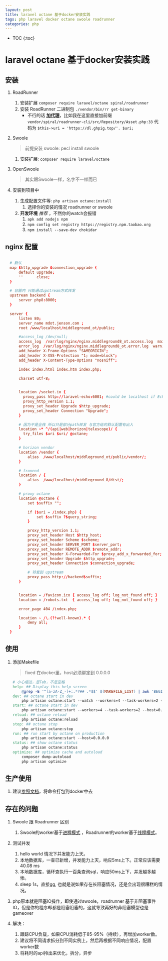 ```yaml
---
layout: post
title: laravel octane 基于docker安装实践
tags: php laravel docker octane swoole roadrunner
categories: php
---
```


* TOC
{:toc}

# laravel octane 基于docker安装实践

## 安装

1. RoadRunner
    1. 安装扩展 `composer require laravel/octane spiral/roadrunner`
    1. 安装 RoadRunner 二进制包 `./vendor/bin/rr get-binary`
        * 不行的话 **[加代理](https://greasyfork.org/scripts/412245)**，比如我在这里直接加前缀 `vendor/spiral/roadrunner-cli/src/Repository/Asset.php:33` 代码为 `$this->uri = 'https://dl.ghpig.top/'. $uri;`
1. Swoole
    > 前提安装 swoole:  pecl install swoole
    1. 安装扩展: `composer require laravel/octane`
1. OpenSwoole
    > 其实跟Swoole一样，名字不一样而已

1. 安装到项目中
    1. 生成配置文件等:  `php artisan octane:install`
        1. 选择你的安装的情况 roadrunner or swoole
    1. **开发环境** *推荐* ，不然你的watch会报错
        1. `apk add nodejs npm`
        1. `npm config set registry https://registry.npm.taobao.org`
        1. `npm install --save-dev chokidar`

## nginx 配置

```conf

  # 默认
  map $http_upgrade $connection_upgrade {
      default upgrade;
      ''      close;
  }

  # 容器内 只能通过upstream方式转发
  upstream backend {
      server php8:8000;
  }

  server {
      listen 80;
      server_name mdot.jenson.com ;
      root /www/localhost/middleground_ot/public;

      #access_log /dev/null;
      access_log  /var/log/nginx/nginx.middleground8_ot.access.log  main;
      error_log  /var/log/nginx/nginx.middleground8_ot.error.log  warn;
      add_header X-Frame-Options "SAMEORIGIN";
      add_header X-XSS-Protection "1; mode=block";
      add_header X-Content-Type-Options "nosniff";

      index index.html index.htm index.php;

      charset utf-8;

      
      location /socket.io {
        proxy_pass http://laravel-echo:6001; #could be localhost if Echo and NginX are on the same box
        proxy_http_version 1.1;
        proxy_set_header Upgrade $http_upgrade;
        proxy_set_header Connection "Upgrade";
      }

      # 因为不是全栈 所以只是部分path转发 与官方给的默认配置有出入
      location ~* ^/(api|web|horizon|telescope)/ {
        try_files $uri $uri/ @octane;
      }

      # horizon vendor
      location /vendor {
          alias  /www/localhost/middleground_ot/public/vendor/;
      }

      # fronend 
      location / {
          alias  /www/localhost/middleground_8/dist/;
      }

      # proxy octane 
      location @octane {
          set $suffix "";

          if ($uri = /index.php) {
              set $suffix ?$query_string;
          }

          proxy_http_version 1.1;
          proxy_set_header Host $http_host;
          proxy_set_header Scheme $scheme;
          proxy_set_header SERVER_PORT $server_port;
          proxy_set_header REMOTE_ADDR $remote_addr;
          proxy_set_header X-Forwarded-For $proxy_add_x_forwarded_for;
          proxy_set_header Upgrade $http_upgrade;
          proxy_set_header Connection $connection_upgrade;

          # 转发到 upstream
          proxy_pass http://backend$suffix;
      }


      location = /favicon.ico { access_log off; log_not_found off; }
      location = /robots.txt  { access_log off; log_not_found off; }

      error_page 404 /index.php;

      location ~ /\.(?!well-known).* {
          deny all;
      }
  }

```

## 使用

1. 添加Makefile

    > fixed 在docker里，host必须绑定到 0.0.0.0

    ```makefile
    # 小心缩进，是Tab，不是空格
    help: ## Display this help screen
        @grep -E '^[a-zA-Z_-]+:.*?## .*$$' $(MAKEFILE_LIST) | awk 'BEGIN {FS = ":.*?## "}; {printf "\033[36m%-20s\033[0m %s\n", $$1, $$2}'
    dev: ## octane start in dev
        php artisan octane:start --watch --workers=4 --task-workers=2 --host=0.0.0.0 --port=8000
    start: ## octane start in dev
        php artisan octane:start --workers=4 --task-workers=2 --host=0.0.0.0 --port=8000
    reload: ## octane reload
        php artisan octane:reload
    stop: ## octane stop
        php artisan octane:stop
    run: ## run start by octane on production
        php artisan octane:start --host=0.0.0.0
    status: ## show octane status
        php artisan octane:status
    optimize: ## optimize cache and autoload
        composer dump-autoload
        php artisan optimize

    ```

## 生产使用

1. 建议[参照文档](https://learnku.com/docs/laravel/10.x/octane/14909#6cc110)，将命令打包到docker中去

## 存在的问题

1. Swoole 跟 Roadrunner 区别
    1. Swoole的worker基于[进程模式](https://wiki.swoole.com/#/http_server) ，Roadrunner的worker基于[线程模式](https://roadrunner.dev/docs/intro-config/current/en#cli-commands)。

1. 测试并发
    1. hello world 情况下并发能力上天。
    1. 本地数据库，一查已新增，并发能力上天，响应5ms上下。正常应该需要40.08 ms
    1. 本地数据库，循环查执行一百条查询sql，响应50ms上下，并发越多越惨。
    1. sleep 1s，直接gg, 也就是说如果存在长阻塞情况，还是会出现很糟糕的情况。
1. php原本就是阻塞IO操作，即使通过swoole，roadrunner 基于非阻塞事件IO，但是你的程序却都是阻塞阻塞的，这就导致再好的非阻塞模型也是gameover

1. 解决：
    1. 跟踪CPU负载，如果CPU消耗低于85-95%（持续），再增加worker数。
    1. 建议将不同请求拆分到不同实例上，然后再根据不同响应情况，配置worker数
    1. 将耗时的api拎出来优化，拆分，异步
